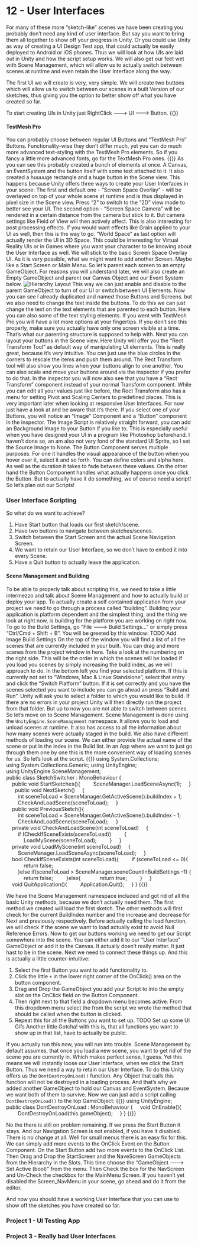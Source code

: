 # 12 - User Interfaces
For many of these more “sketch-like” scenes we have been creating you probably don’t need any kind of user interface. But say you want to bring them all together to show off your progress in Unity.
Or you could use Unity as way of creating a UI Design Test app, that could actually be easily deployed to Android or iOS phones.
Thus we will look at how UIs are laid out in Unity and how the script setup works. We will also get our feet wet with Scene Management, which will allow us to actually switch between scenes at runtime and even retain the User Interface along the way.

The first UI we will create is very, very simple. We will create two buttons which will allow us to switch between our scenes in a built Version of our sketches, thus giving you the option to better show off what you have created so far.

To start creating UIs in Unity just RightClick ---> UI ---> Button. 
{{<expand>}}
#### TestMesh Pro
You can probably choose between regular UI Buttons and “TextMesh Pro” Buttons. Functionality-wise they don’t differ much, yet you can do much more advanced text-styling with the TextMesh Pro elements. So if you fancy a little more advanced fonts, go for the TextMesh Pro ones.
{{</expand>}}
As you can see this probably created a bunch of elements at once. A Canvas, an EventSystem and the button itself with some text attached to it. It also created a huuuuge rectangle and a huge button in the Scene view.
This happens because Unity offers three ways to create your User Interfaces in your scene:
The first and default one - “Screen Space Overlay” -  will be overlayed on top of your whole scene at runtime and is thus displayed in pixel size in the Scene view. Press “2” to switch to the “2D” view mode to better see your UI.
The second option - “Screen Space Camera” will be rendered in a certain distance from the camera but stick to it. But camera settings like Field of View will then actively affect. This is also interesting for post processing effects. If you would want effects like Grain applied to your UI as well, then this is the way to go.
“World Space” as last option will actually render the UI in 3D Space. This could be interesting for Virtual Reality UIs or in Games where you want your character to be knowing about the User Interface as well.
We will stick to the basic Screen Space Overlay UI. As it is very possible, what we might want to add another Screen. Maybe like a Start Screen or Main Menu. So let’s parent each screen to an empty GameObject. For reasons you will understand later, we will also create an Empty GameObject and parent our Canvas Object and our Event System below.
![Hierarchy Layout](/img/UnityUIHierarchyLayout.jpg)
This way we can just enable and disable to the parent GameObject to turn of our UI or switch between UI Elements.
Now you can see I already duplicated and named those Buttons and Screens. but we also need to change the text inside the buttons. To do this we can just change the text on the text elements that are parented to each button. Here you can also some of the text styling elements. If you went with TextMesh Pro you will have a lot more options at your fingertips.
If you don’t see this properly, make sure you actually have only one screen visible at a time. That’s what our parenting structure is supposed to help with.
Next you can layout your buttons in the Scene view. Here Unity will offer you the “Rect Transform Tool” as default way of manipulating UI elements. This is really great, because it’s very intuitive. You can just use the blue circles in the corners to rescale the items and push them around. The Rect Transform tool will also show you lines when your buttons align to one another. You can also scale and move your buttons around via the inspector if you prefer to do that.
In the inspector you will now also see that you have a “Rect Transform” component instead of your normal Transform component. While you can edit all your values just like before, the Rect Transform also has a menu for setting Pivot and Scaling Centers to predefined places.
This is very important later when looking at responsive User Interfaces. For now just have a look at and be aware that it’s there.
If you select one of your Buttons, you will notice an “Image” Component and a “Button” component in the inspector. The Image Script is relatively straight forward, you can add an Background Image to your Button if you like to. This is especially useful when you have designed your UI in a program like Photoshop beforehand. I haven’t done so, an am also not very fond of the standard UI Sprite, so I set the Source Image to None.
The Button Component serves multiple purposes. For one it handles the visual appearance of the button when you hover over it, select it and so forth. You can define colors and alpha here. As well as the duration it takes to fade between these values.
On the other hand the Button Component handles what actually happens once you click the Button. But to actually have it do something, we of course need a script! So let’s plan out our Scripts!

### User Interface Scripting
So what do we want to achieve?
1. Have Start button that loads our first sketch/scene.
2. Have two buttons to navigate between sketches/scenes.
3. Switch between the Start Screen and the actual Scene Navigation Screen.
4. We want to retain our User Interface, so we don’t have to embed it into every Scene.
5. Have a Quit button to actually leave the application.

#### Scene Management and Building
To be able to properly talk about scripting this, we need to take a little intermezzo and talk about Scene Management and how to actually build or deploy your app.
To actually create a self contained application from your project we need to go through a process called “building”. Building your application is platform dependent and the simplest thing, and the thing we look at right now, is building for the platform you are working on right now. To go to the Build Settings, go “File ---> Build Settings...” or simply press “Ctrl/Cmd + Shift + B”. You will be greeted by this window:
TODO Add Image Build Settings
On the top of the window you will find a list of all the scenes that are currently included in your built. You can drag and more scenes from the project window in here. Take a look at the numbering on the right side. This will be the order in which the scenes will be loaded if you load you scenes by simply increasing the build index, as we will approach to do.
In the bottom left you find your selected platform. If this is currently not set to “Windows, Mac & Linux Standalone”, select that entry and click the “Switch Platform” button. If it is set correctly and you have the scenes selected you want to include you can go ahead an press “Build and Run”. Unity will ask you to select a folder to which you would like to build. If there are no errors in your project Unity will then directly run the project from that folder. But up to now you are not able to switch between scenes. So let’s move on to Scene Management.
 Scene Management is done using the `UnityEngine.SceneManagement` namespace. It allows you to load and unload scenes at runtime. It also has access to all the information about how many scenes were actually staged in the build. We also have different methods of loading our scene. We can either provide the actual name of the scene or put in the index in the Build list. In an App where we want to just go through them one by one this is the more convenient way of loading scenes for us. So let’s look at the script.
{{<highlight c>}}
using System.Collections;
using System.Collections.Generic;
using UnityEngine;
using UnityEngine.SceneManagement;
 
public class SketchSwitcher : MonoBehaviour
{
    public void StartSketches(){
        SceneManager.LoadSceneAsync(1);
    }
 
    public void NextSketch()
    {
        int sceneToLoad = SceneManager.GetActiveScene().buildIndex + 1;
        CheckAndLoadScene(sceneToLoad);
    }
 
    public void PreviousSketch(){
        int sceneToLoad = SceneManager.GetActiveScene().buildIndex - 1;
        CheckAndLoadScene(sceneToLoad);
    }
    
    private void CheckAndLoadScene(int sceneToLoad)
    {
        if (CheckIfSceneExists(sceneToLoad))
        {
            LoadMyScene(sceneToLoad);
        }
    }
 
    private void LoadMyScene(int sceneToLoad)
    {
        SceneManager.LoadSceneAsync(sceneToLoad);
    }
 
    bool CheckIfSceneExists(int sceneToLoad){
        if (sceneToLoad <= 0){
            return false;
        }else if(sceneToLoad > SceneManager.sceneCountInBuildSettings -1) {
            return false;
        }else{
            return true;
        }
    }
 
    void QuitApplication(){
        Application.Quit();
    }
}
{{</highlight>}}

We have the Scene Management namespace included and got rid of all the basic Unity methods, because we don’t actually need them. The first method we created will load the first sketch.
The other methods will first check for the current BuildIndex number and the increase and decrease for Next and previously respectively. Before actually calling the load function, we will check if the scene we want to load actually exist to avoid Null Reference Errors.
Now to get our buttons working we need to get our Script somewhere into the scene. You can either add it to our “User Interface” GameObject or add it to the Canvas. It actually doen’t really matter. It just hast to be in the scene.
Next we need to connect these things up. And this is actually a little counter-intuitive:
1. Select the first Button you want to add functionality to.
2. Click the little `+` in the lower right corner of the OnClick() area on the button component.
2. Drag and Drop the GameObject you add your Script to into the empty slot on the OnClick field on the Button Component.
3. Then right next to that field a dropdown menu becomes active. From this dropdown menu select the from the script we wrote the method that should be called when the button is clicked.
4. Repeat this for all the Buttons you want to set up.
TODO Set up some UI Gifs
Another little Gotcha! with this is, that all functions you want to show up in that list, have to actually be public.

If you actually run this now, you will run into trouble. Scene Management by default assumes, that once you load a new scene, you want to get rid of the scene you are currently in. Which makes perfect sense, I guess. Yet this means we will instantly loose our User Interface, when we click the Start Button. Thus we need a way to retain our User Interface. To do this Unity offers us the `DontDestroyOnLoad()` function. Any Object that calls this function will not be destroyed in a loading process. And that’s why we added another GameObject to hold our Canvas and EventSystem. Because we want both of them to survive. Now we can just add a script calling `DontDestroyOnLoad()` to the top GameObject:
{{<highlight c>}}
using UnityEngine;
 
public class DontDestroyOnLoad : MonoBehaviour
{
    void OnEnable(){
        DontDestroyOnLoad(this.gameObject);
    }
}
{{</highlight>}}

No the there is still on problem remaining. If we press the Start Button it stays. And our Navigation Screen is not enabled, if you have it disabled. There is no change at all. Well for small menus there is an easy fix for this. We can simply add more events to the OnClick Event on the Button Component. On the Start Button add two more events to the OnClick List. Then Drag and Drop the StartScreen and the NaveScreen GameObjects from the Hierarchy in the Slots. This time choose the “GameObject ---> Set Active (bool)” from the menu. Then Check the box for the NavScreen and Un-Check the checkbox for the MainMenu Screen.
If you haven’t yet disabled the Screen_NavMenu in your scene, go ahead and do it from the editor.

And now you should have a working User Interface that you can use to show off the sketches you have created so far.


### Project 1 - UI Testing App
### Project 3 - Really bad User Interfaces






